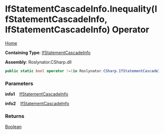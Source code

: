 # IfStatementCascadeInfo\.Inequality\(IfStatementCascadeInfo, IfStatementCascadeInfo\) Operator

[Home](../../../../README.md)

**Containing Type**: [IfStatementCascadeInfo](../README.md)

**Assembly**: Roslynator\.CSharp\.dll

```csharp
public static bool operator !=(in Roslynator.CSharp.IfStatementCascadeInfo info1, in Roslynator.CSharp.IfStatementCascadeInfo info2)
```

### Parameters

**info1** &ensp; [IfStatementCascadeInfo](../README.md)

**info2** &ensp; [IfStatementCascadeInfo](../README.md)

### Returns

[Boolean](https://docs.microsoft.com/en-us/dotnet/api/system.boolean)

